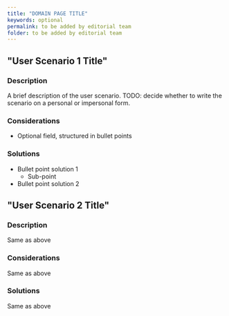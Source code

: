 ```yaml
---
title: "DOMAIN PAGE TITLE"
keywords: optional
permalink: to be added by editorial team
folder: to be added by editorial team
---
```



## "User Scenario 1 Title"
 
### Description

A brief description of the user scenario.
TODO: decide whether to write the scenario on a personal or impersonal form.

### Considerations

* Optional field, structured in bullet points

### Solutions
* Bullet point solution 1
  * Sub-point
* Bullet point solution 2

## "User Scenario 2 Title"
 
### Description 
Same as above

### Considerations
Same as above

### Solutions
Same as above
